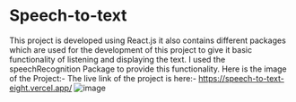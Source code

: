 # Speech-to-text

This project is developed using React.js it also contains different packages which are used for the development of this project to give it basic functionality 
of listening and  displaying the text.
I used the speechRecognition Package to provide this functionality.
Here is the image of the Project:-
The live link of the project is here:- https://speech-to-text-eight.vercel.app/
![image](https://github.com/adityaspande1/text-to-speech1/assets/121101849/41253c38-4033-4dce-a921-84286829b3ee)


